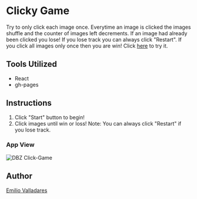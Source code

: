 # Clicky Game

Try to only click each image once. Everytime an image is clicked the images shuffle and the counter of images left decrements. If an image had already been clicked you lose! If you lose track you can always click "Restart". If you click all images only once then you are win! Click [here](https://nolimits1.github.io/clicky-game/) to try it.

## Tools Utilized
* React
* gh-pages

## Instructions
1. Click "Start" button to begin!
2. Click images until win or loss!
Note: You can always click "Restart" if you lose track.

### App View
![DBZ Click-Game](https://user-images.githubusercontent.com/33468221/71636156-3c729680-2be1-11ea-8565-cae40a0db508.PNG)

## Author
[Emilio Valladares](https://github.com/nolimits1/)
